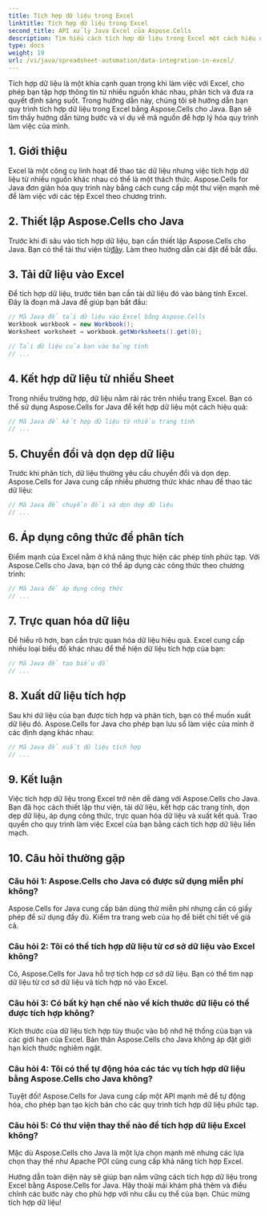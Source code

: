 ```yaml
---
title: Tích hợp dữ liệu trong Excel
linktitle: Tích hợp dữ liệu trong Excel
second_title: API xử lý Java Excel của Aspose.Cells
description: Tìm hiểu cách tích hợp dữ liệu trong Excel một cách hiệu quả để có được thông tin chuyên sâu và đưa ra quyết định tốt hơn. Hướng dẫn từng bước với mã nguồn sử dụng Aspose.Cells cho Java.
type: docs
weight: 19
url: /vi/java/spreadsheet-automation/data-integration-in-excel/
---
```


Tích hợp dữ liệu là một khía cạnh quan trọng khi làm việc với Excel, cho phép bạn tập hợp thông tin từ nhiều nguồn khác nhau, phân tích và đưa ra quyết định sáng suốt. Trong hướng dẫn này, chúng tôi sẽ hướng dẫn bạn quy trình tích hợp dữ liệu trong Excel bằng Aspose.Cells cho Java. Bạn sẽ tìm thấy hướng dẫn từng bước và ví dụ về mã nguồn để hợp lý hóa quy trình làm việc của mình.

## 1. Giới thiệu

Excel là một công cụ linh hoạt để thao tác dữ liệu nhưng việc tích hợp dữ liệu từ nhiều nguồn khác nhau có thể là một thách thức. Aspose.Cells for Java đơn giản hóa quy trình này bằng cách cung cấp một thư viện mạnh mẽ để làm việc với các tệp Excel theo chương trình.

## 2. Thiết lập Aspose.Cells cho Java

 Trước khi đi sâu vào tích hợp dữ liệu, bạn cần thiết lập Aspose.Cells cho Java. Bạn có thể tải thư viện từ[đây](https://releases.aspose.com/cells/java/). Làm theo hướng dẫn cài đặt để bắt đầu.

## 3. Tải dữ liệu vào Excel

Để tích hợp dữ liệu, trước tiên bạn cần tải dữ liệu đó vào bảng tính Excel. Đây là đoạn mã Java để giúp bạn bắt đầu:

```java
// Mã Java để tải dữ liệu vào Excel bằng Aspose.Cells
Workbook workbook = new Workbook();
Worksheet worksheet = workbook.getWorksheets().get(0);

// Tải dữ liệu của bạn vào bảng tính
// ...
```

## 4. Kết hợp dữ liệu từ nhiều Sheet

Trong nhiều trường hợp, dữ liệu nằm rải rác trên nhiều trang Excel. Bạn có thể sử dụng Aspose.Cells for Java để kết hợp dữ liệu một cách hiệu quả:

```java
// Mã Java để kết hợp dữ liệu từ nhiều trang tính
// ...
```

## 5. Chuyển đổi và dọn dẹp dữ liệu

Trước khi phân tích, dữ liệu thường yêu cầu chuyển đổi và dọn dẹp. Aspose.Cells for Java cung cấp nhiều phương thức khác nhau để thao tác dữ liệu:

```java
// Mã Java để chuyển đổi và dọn dẹp dữ liệu
// ...
```

## 6. Áp dụng công thức để phân tích

Điểm mạnh của Excel nằm ở khả năng thực hiện các phép tính phức tạp. Với Aspose.Cells cho Java, bạn có thể áp dụng các công thức theo chương trình:

```java
// Mã Java để áp dụng công thức
// ...
```

## 7. Trực quan hóa dữ liệu

Để hiểu rõ hơn, bạn cần trực quan hóa dữ liệu hiệu quả. Excel cung cấp nhiều loại biểu đồ khác nhau để thể hiện dữ liệu tích hợp của bạn:

```java
// Mã Java để tạo biểu đồ
// ...
```

## 8. Xuất dữ liệu tích hợp

Sau khi dữ liệu của bạn được tích hợp và phân tích, bạn có thể muốn xuất dữ liệu đó. Aspose.Cells for Java cho phép bạn lưu sổ làm việc của mình ở các định dạng khác nhau:

```java
// Mã Java để xuất dữ liệu tích hợp
// ...
```

## 9. Kết luận

Việc tích hợp dữ liệu trong Excel trở nên dễ dàng với Aspose.Cells cho Java. Bạn đã học cách thiết lập thư viện, tải dữ liệu, kết hợp các trang tính, dọn dẹp dữ liệu, áp dụng công thức, trực quan hóa dữ liệu và xuất kết quả. Trao quyền cho quy trình làm việc Excel của bạn bằng cách tích hợp dữ liệu liền mạch.

## 10. Câu hỏi thường gặp

### Câu hỏi 1: Aspose.Cells cho Java có được sử dụng miễn phí không?

Aspose.Cells for Java cung cấp bản dùng thử miễn phí nhưng cần có giấy phép để sử dụng đầy đủ. Kiểm tra trang web của họ để biết chi tiết về giá cả.

### Câu hỏi 2: Tôi có thể tích hợp dữ liệu từ cơ sở dữ liệu vào Excel không?

Có, Aspose.Cells for Java hỗ trợ tích hợp cơ sở dữ liệu. Bạn có thể tìm nạp dữ liệu từ cơ sở dữ liệu và tích hợp nó vào Excel.

### Câu hỏi 3: Có bất kỳ hạn chế nào về kích thước dữ liệu có thể được tích hợp không?

Kích thước của dữ liệu tích hợp tùy thuộc vào bộ nhớ hệ thống của bạn và các giới hạn của Excel. Bản thân Aspose.Cells cho Java không áp đặt giới hạn kích thước nghiêm ngặt.

### Câu hỏi 4: Tôi có thể tự động hóa các tác vụ tích hợp dữ liệu bằng Aspose.Cells cho Java không?

Tuyệt đối! Aspose.Cells for Java cung cấp một API mạnh mẽ để tự động hóa, cho phép bạn tạo kịch bản cho các quy trình tích hợp dữ liệu phức tạp.

### Câu hỏi 5: Có thư viện thay thế nào để tích hợp dữ liệu Excel không?

Mặc dù Aspose.Cells cho Java là một lựa chọn mạnh mẽ nhưng các lựa chọn thay thế như Apache POI cũng cung cấp khả năng tích hợp Excel.

Hướng dẫn toàn diện này sẽ giúp bạn nắm vững cách tích hợp dữ liệu trong Excel bằng Aspose.Cells for Java. Hãy thoải mái khám phá thêm và điều chỉnh các bước này cho phù hợp với nhu cầu cụ thể của bạn. Chúc mừng tích hợp dữ liệu!